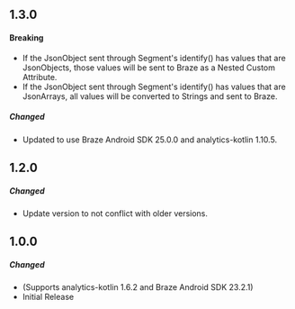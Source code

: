 ## 1.3.0

#### Breaking
* If the JsonObject sent through Segment's identify() has values that are JsonObjects, those values will be sent to Braze as a Nested Custom Attribute.
* If the JsonObject sent through Segment's identify() has values that are JsonArrays, all values will be converted to Strings and sent to Braze.

##### Changed
* Updated to use Braze Android SDK 25.0.0 and analytics-kotlin 1.10.5.

## 1.2.0

##### Changed
* Update version to not conflict with older versions.

## 1.0.0

##### Changed
* (Supports analytics-kotlin 1.6.2 and Braze Android SDK 23.2.1)
* Initial Release

